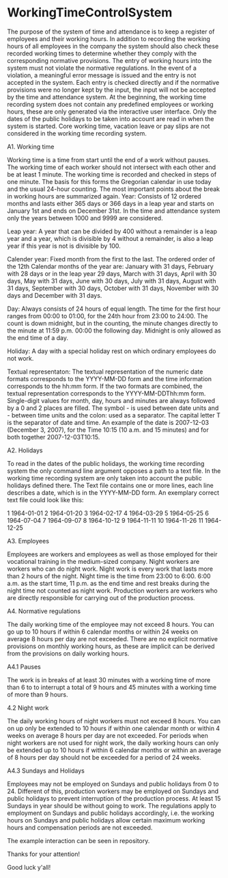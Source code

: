 # WorkingTimeControlSystem
The purpose of the system of time and attendance is to keep a register of employees and their working hours. In addition to recording the working hours of all employees in the company the system should also check these recorded working times to determine whether they comply with the corresponding normative provisions. The entry of working hours into the system must not violate the normative regulations. In the event of a violation, a meaningful error message is issued and the entry is not accepted in the system. Each entry is checked directly and if the normative provisions were no longer kept by the input, the input will not be accepted by the time and attendance system. At the beginning, the working time recording system does not contain any predefined employees or working hours, these are only generated via the interactive user interface. Only the dates of the public holidays to be taken into account are read in when the system is started. Core working time, vacation leave or pay slips are not considered in the working time recording system.

A1. Working time

  Working time is a time from start until the end of a work without pauses. The working time of each worker should not intersect with each other and be at least 1 minute. The working time is recorded and checked in steps of one minute. The basis for this
forms the Gregorian calendar in use today and the usual 24-hour counting. The most important points about the break in working hours are summarized again. 
    Year: Consists of 12 ordered months and lasts either 365 days or 366 days in a leap year
and starts on January 1st and ends on December 31st. In the time and attendance system
only the years between 1000 and 9999 are considered. 

  Leap year: A year that can be divided by 400 without a remainder is a leap year and a
year, which is divisible by 4 without a remainder, is also a leap year if this year is not
is divisible by 100.

  Calender year: Fixed month from the first to the last. The ordered order of the 12th
Calendar months of the year are: January with 31 days, February with 28 days or in the leap year
29 days, March with 31 days, April with 30 days, May with 31 days, June with 30 days,
July with 31 days, August with 31 days, September with 30 days, October with 31 days,
November with 30 days and December with 31 days.

  Day: Always consists of 24 hours of equal length. The time for the first hour ranges from
00:00 to 01:00, for the 24th hour from 23:00 to 24:00. The count is down
midnight, but in the counting, the minute changes directly to the minute at 11:59 p.m.
00:00 the following day. Midnight is only allowed as the end time of a day.

Holiday: A day with a special holiday rest on which ordinary employees do not work.

Textual representaton: The textual representation of the numeric date formats corresponds to the YYYY-MM-DD form
and the time information corresponds to the hh:mm form. If the two formats are combined,
the textual representation corresponds to the YYYY-MM-DDThh:mm form. Single-digit values for month, day, hours and minutes are always followed by a 0 and
2 places are filled. The symbol - is used between date units and - between time units and
the colon: used as a separator. The capital letter T is the separator
of date and time. An example of the date is 2007-12-03 (December 3, 2007), for the
Time 10:15 (10 a.m. and 15 minutes) and for both together 2007-12-03T10:15.

A2. Holidays

To read in the dates of the public holidays, the working time recording system
the only command line argument opposes a path to a text file. In
the working time recording system are only taken into account the public holidays defined there. The
Text file contains one or more lines, each line describes a date, which is in the
YYYY-MM-DD form. An exemplary correct text file could look like this: 

1 1964-01-01
2 1964-01-20
3 1964-02-17
4 1964-03-29
5 1964-05-25
6 1964-07-04
7 1964-09-07
8 1964-10-12
9 1964-11-11
10 1964-11-26
11 1964-12-25

A3. Employees

Employees are workers and employees as well as those employed for their vocational training in the
medium-sized company.
Night workers are workers who can do night work. Night work is every
work that lasts more than 2 hours of the night. Night time is the time from 23:00 to 6:00. 6:00 a.m. as the start time, 11 p.m. as the end time and rest breaks during the night time
not counted as night work.
Production workers are workers who are directly responsible for carrying out of the production process.

A4. Normative regulations

The daily working time of the employee may not exceed 8 hours. You can go up to
10 hours if within 6 calendar months or within 24
weeks on average 8 hours per day are not exceeded.
There are no explicit normative provisions on monthly working hours, as these are implicit
can be derived from the provisions on daily working hours.

A4.1 Pauses

The work is in breaks of at least 30 minutes with a working time of more than 6 to
to interrupt a total of 9 hours and 45 minutes with a working time of more than 9 hours.

4.2 Night work

The daily working hours of night workers must not exceed 8 hours. You can on up only be extended to 10 hours if within one calendar month or within
4 weeks on average 8 hours per day are not exceeded. For periods when
night workers are not used for night work, the daily working hours can only be extended
up to 10 hours if within 6 calendar months or within
an average of 8 hours per day should not be exceeded for a period of 24 weeks.

A4.3 Sundays and Holidays

Employees may not be employed on Sundays and public holidays from 0 to 24. Different
of this, production workers may be employed on Sundays and public holidays to
prevent interruption of the production process. At least 15 Sundays in
year should be without going to work. The regulations apply to employment on Sundays and public holidays
accordingly, i.e. the working hours on Sundays and public holidays allow certain
maximum working hours and compensation periods are not exceeded. 

The example interaction can be seen in repository. 

Thanks for your attention!

Good luck y'all!
